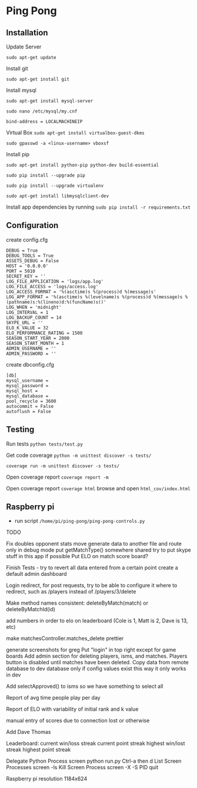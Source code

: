 # Ping Pong

## Installation

Update Server

`sudo apt-get update`

Install git

`sudo apt-get install git`

Install mysql

`sudo apt-get install mysql-server`

`sudo nano /etc/mysql/my.cnf`

```bind-address = LOCALMACHINEIP```


Virtual Box
`sudo apt-get install virtualbox-guest-dkms`

`sudo gpasswd -a <linux-username> vboxsf`

Install pip

`sudo apt-get install python-pip python-dev build-essential`

`sudo pip install --upgrade pip`

`sudo pip install --upgrade virtualenv`

`sudo apt-get install libmysqlclient-dev`

Install app dependencies by running `sudo pip install -r requirements.txt`

## Configuration

create config.cfg
```
DEBUG = True
DEBUG_TOOLS = True
ASSETS_DEBUG = False
HOST = '0.0.0.0'
PORT = 5010
SECRET_KEY = ''
LOG_FILE_APPLICATION = 'logs/app.log'
LOG_FILE_ACCESS = 'logs/access.log'
LOG_ACCESS_FORMAT = '%(asctime)s %(process)d %(message)s'
LOG_APP_FORMAT = '%(asctime)s %(levelname)s %(process)d %(message)s %(pathname)s:%(lineno)d:%(funcName)s()'
LOG_WHEN = 'midnight'
LOG_INTERVAL = 1
LOG_BACKUP_COUNT = 14
SKYPE_URL = ''
ELO_K_VALUE = 32
ELO_PERFORMANCE_RATING = 1500
SEASON_START_YEAR = 2000
SEASON_START_MONTH = 1
ADMIN_USERNAME = ''
ADMIN_PASSWORD = ''
```

create dbconfig.cfg

```
[db]
mysql_username =
mysql_password =
mysql_host =
mysql_database =
pool_recycle = 3600
autocommit = False
autoflush = False
```

## Testing

Run tests
`python tests/test.py`

Get code coverage
`python -m unittest discover -s tests/`

`coverage run -m unittest discover -s tests/`

Open coverage report
`coverage report -m`

Open coverage report
`coverage html`
browse and open `html_cov/index.html`


## Raspberry pi

* run script `/home/pi/ping-pong/ping-pong-controls.py`

TODO

Fix doubles opponent stats
move generate data to another file and route only in debug mode
put getMatchType() somewhere shared
try to put skype stuff in this app if possible
Put ELO on match score board?

Finish Tests - try to revert all data entered from a certain point
create a default admin dashboard

Login redirect, for post requests, try to be able to configure it where to redirect, such as /players instead of /players/3/delete

Make method names consistent: deleteByMatch(match) or deleteByMatchId(id)

add numbers in order to elo on leaderboard (Cole is 1, Matt is 2, Dave is 13, etc)

make matchesController.matches_delete prettier

generate screenshots for greg
Put "login" in top right except for game boards
Add admin section for deleting players, isms, and matches. Players button is disabled until matches have been deleted.
Copy data from remote database to dev database only if config values exist this way it only works in dev

Add selectApproved() to isms so we have something to select all

Report of avg time people play per day

Report of ELO with variability of initial rank and k value


manual entry of scores due to connection lost or otherwise


Add Dave Thomas


Leaderboard:
	current win/loss streak
	current point streak
	highest win/lost streak
	highest point streak

Delegate Python Process
	screen python run.py
	Ctrl-a then d
List Screen Processes
	screen -ls
Kill Screen Process
	screen -X -S PID quit

Raspberry pi resolution
1184x624
